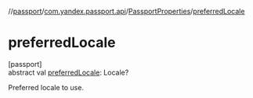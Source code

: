 //[passport](../../../index.md)/[com.yandex.passport.api](../index.md)/[PassportProperties](index.md)/[preferredLocale](preferred-locale.md)

# preferredLocale

[passport]\
abstract val [preferredLocale](preferred-locale.md): Locale?

Preferred locale to use.
